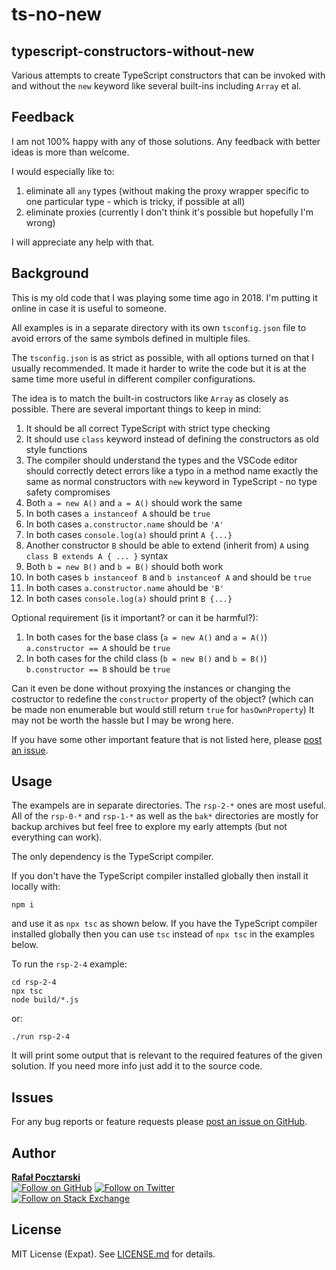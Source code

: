 ts-no-new
=
typescript-constructors-without-new
-
Various attempts to create TypeScript constructors
that can be invoked with and without the `new` keyword
like several built-ins including `Array` et al.

Feedback
-
I am not 100% happy with any of those solutions.
Any feedback with better ideas is more than welcome.

I would especially like to:

1. eliminate all `any` types (without making the proxy wrapper specific to one particular type - which is tricky, if possible at all)
1. eliminate proxies (currently I don't think it's possible but hopefully I'm wrong)

I will appreciate any help with that.

Background
-
This is my old code that I was playing some time ago in 2018.
I'm putting it online in case it is useful to someone.

All examples is in a separate directory with its own `tsconfig.json` file
to avoid errors of the same symbols defined in multiple files.

The `tsconfig.json` is as strict as possible, with all options turned on that I usually recommended. It made it harder to write the code but it is at the same time more useful in different compiler configurations.

The idea is to match the built-in costructors like `Array` as closely as possible. There are several important things to keep in mind:

1. It should be all correct TypeScript with strict type checking
1. It should use `class` keyword instead of defining the constructors as old style functions
1. The compiler should understand the types and the VSCode editor should correctly detect errors like a typo in a method name exactly the same as normal constructors with `new` keyword in TypeScript - no type safety compromises
1. Both `a = new A()` and `a = A()` should work the same
1. In both cases `a instanceof A` should be `true`
1. In both cases `a.constructor.name` should be `'A'`
1. In both cases `console.log(a)` should print `A {...}`
1. Another constructor `B` should be able to extend (inherit from) `A` using `class B extends A { ... }` syntax
1. Both `b = new B()` and `b = B()` should both work
1. In both cases `b instanceof B` and `b instanceof A` and should be `true`
1. In both cases `a.constructor.name` ahould be `'B'`
1. In both cases `console.log(a)` should print `B {...}`

Optional requirement (is it important? or can it be harmful?):

1. In both cases for the base class (`a = new A()` and `a = A()`) `a.constructor == A` should be `true`
1. In both cases for the child class (`b = new B()` and `b = B()`) `b.constructor == B` should be `true`

Can it even be done without proxying the instances or changing the costructor to redefine the `constructor` property of the object? (which can be made non enumerable but would still return `true` for `hasOwnProperty`) It may not be worth the hassle but I may be wrong here.

If you have some other important feature that is not listed here,
please [post an issue][issues-url].

Usage
-
The exampels are in separate directories.
The `rsp-2-*` ones are most useful. All of the `rsp-0-*` and `rsp-1-*`
as well as the `bak*` directories are mostly for backup archives
but feel free to explore my early attempts (but not everything can work).

The only dependency is the TypeScript compiler.

If you don't have the TypeScript compiler installed globally then install it locally with:
```
npm i
```
and use it as `npx tsc` as shown below.
If you have the TypeScript compiler installed globally then
you can use `tsc` instead of `npx tsc` in the examples below.

To run the `rsp-2-4` example:

```
cd rsp-2-4
npx tsc
node build/*.js
```
or:
```
./run rsp-2-4
```

It will print some output that is relevant to the required features
of the given solution. If you need more info just add it to the source code.

Issues
-
For any bug reports or feature requests please
[post an issue on GitHub][issues-url].

Author
-
[**Rafał Pocztarski**](https://pocztarski.com/)
<br/>
[![Follow on GitHub][github-follow-img]][github-follow-url]
[![Follow on Twitter][twitter-follow-img]][twitter-follow-url]
<br/>
[![Follow on Stack Exchange][stackexchange-img]][stackoverflow-url]

License
-
MIT License (Expat). See [LICENSE.md](LICENSE.md) for details.

[github-url]: https://github.com/rsp/ts-no-new
[readme-url]: https://github.com/rsp/ts-no-new#readme
[issues-url]: https://github.com/rsp/ts-no-new/issues
[license-url]: https://github.com/rsp/ts-no-new/blob/master/LICENSE.md
[travis-url]: https://travis-ci.org/rsp/ts-no-new
[travis-img]: https://travis-ci.org/rsp/ts-no-new.svg?branch=master
[snyk-url]: https://snyk.io/test/github/rsp/ts-no-new
[snyk-img]: https://snyk.io/test/github/rsp/ts-no-new/badge.svg
[david-url]: https://david-dm.org/rsp/ts-no-new
[david-img]: https://david-dm.org/rsp/ts-no-new/status.svg
[install-img]: https://nodei.co/npm/caught.png?compact=true
[downloads-img]: https://img.shields.io/npm/dt/caught.svg
[license-img]: https://img.shields.io/npm/l/caught.svg
[stats-url]: http://npm-stat.com/charts.html?package=caught
[github-follow-url]: https://github.com/rsp
[github-follow-img]: https://img.shields.io/github/followers/rsp.svg?style=social&logo=github&label=Follow
[twitter-follow-url]: https://twitter.com/intent/follow?screen_name=pocztarski
[twitter-follow-img]: https://img.shields.io/twitter/follow/pocztarski.svg?style=social&logo=twitter&label=Follow
[stackoverflow-url]: https://stackoverflow.com/users/613198/rsp
[stackexchange-url]: https://stackexchange.com/users/303952/rsp
[stackexchange-img]: https://stackexchange.com/users/flair/303952.png
